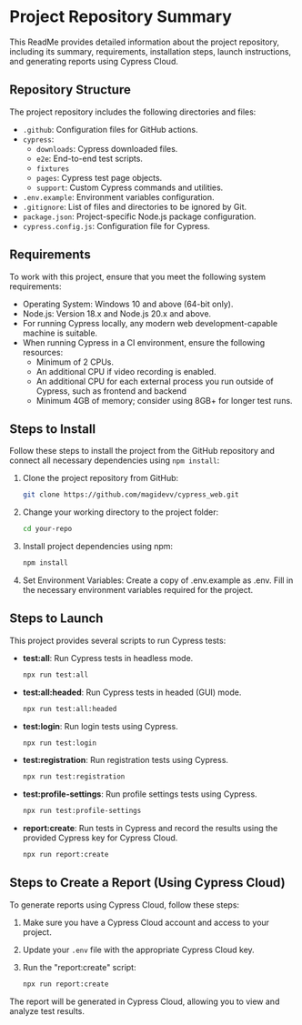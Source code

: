# Project Repository Summary

This ReadMe provides detailed information about the project repository, including its summary, requirements, installation steps, launch instructions, and generating reports using Cypress Cloud.

## Repository Structure

The project repository includes the following directories and files:

- `.github`: Configuration files for GitHub actions.
- `cypress`:
  - `downloads`: Cypress downloaded files.
  - `e2e`: End-to-end test scripts.
  - `fixtures`
  - `pages`: Cypress test page objects.
  - `support`: Custom Cypress commands and utilities.
- `.env.example`: Environment variables configuration.
- `.gitignore`: List of files and directories to be ignored by Git.
- `package.json`: Project-specific Node.js package configuration.
- `cypress.config.js`: Configuration file for Cypress.

## Requirements

To work with this project, ensure that you meet the following system requirements:

- Operating System: Windows 10 and above (64-bit only).
- Node.js: Version 18.x and Node.js 20.x and above.
- For running Cypress locally, any modern web development-capable machine is suitable.
- When running Cypress in a CI environment, ensure the following resources:
  - Minimum of 2 CPUs.
  - An additional CPU if video recording is enabled.
  - An additional CPU for each external process you run outside of Cypress, such as frontend and backend
  - Minimum 4GB of memory; consider using 8GB+ for longer test runs.

## Steps to Install

Follow these steps to install the project from the GitHub repository and connect all necessary dependencies using `npm install`:

1. Clone the project repository from GitHub:
   ```bash
   git clone https://github.com/magidevv/cypress_web.git
   ```

2. Change your working directory to the project folder:
   ```bash
   cd your-repo
   ```

3. Install project dependencies using npm:
   ```bash
   npm install
   ```

4. Set Environment Variables:
    Create a copy of .env.example as .env.
    Fill in the necessary environment variables required for the project.

## Steps to Launch

This project provides several scripts to run Cypress tests:

- **test:all**: Run Cypress tests in headless mode.
   ```bash
   npx run test:all
   ```

- **test:all:headed**: Run Cypress tests in headed (GUI) mode.
   ```bash
   npx run test:all:headed
   ```

- **test:login**: Run login tests using Cypress.
   ```bash
   npx run test:login
   ```

- **test:registration**: Run registration tests using Cypress.
   ```bash
   npx run test:registration
   ```

- **test:profile-settings**: Run profile settings tests using Cypress.
   ```bash
   npx run test:profile-settings
   ```

- **report:create**: Run tests in Cypress and record the results using the provided Cypress key for Cypress Cloud.
   ```bash
   npx run report:create
   ```

## Steps to Create a Report (Using Cypress Cloud)

To generate reports using Cypress Cloud, follow these steps:

1. Make sure you have a Cypress Cloud account and access to your project.

2. Update your `.env` file with the appropriate Cypress Cloud key.

3. Run the "report:create" script:
   ```bash
   npx run report:create
   ```

The report will be generated in Cypress Cloud, allowing you to view and analyze test results.